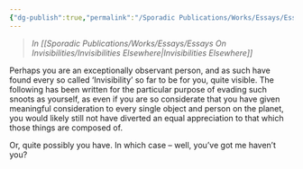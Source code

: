 ```yaml
---
{"dg-publish":true,"permalink":"/Sporadic Publications/Works/Essays/Essays On Invisibilities/Materials/"}
---
```


> *In [[Sporadic Publications/Works/Essays/Essays On Invisibilities/Invisibilities Elsewhere\|Invisibilities Elsewhere]]*

Perhaps you are an exceptionally observant person, and as such have found every so called ‘Invisibility’ so far to be for you, quite visible. The following has been written for the particular purpose of evading such snoots as yourself, as even if you are so considerate that you have given meaningful consideration to every single object and person on the planet, you would likely still not have diverted an equal appreciation to that which those things are composed of.

Or, quite possibly you have. In which case – well, you’ve got me haven’t you?

<div class="page-break" style="page-break-before: always;"></div>

